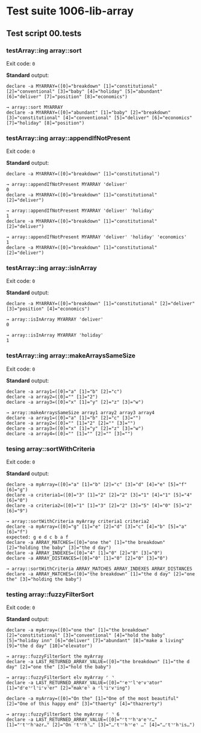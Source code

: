 # Test suite 1006-lib-array

## Test script 00.tests

### testArray::ing array::sort

Exit code: `0`

**Standard** output:

```plaintext
declare -a MYARRAY=([0]="breakdown" [1]="constitutional" [2]="conventional" [3]="baby" [4]="holiday" [5]="abundant" [6]="deliver" [7]="position" [8]="economics")

→ array::sort MYARRAY
declare -a MYARRAY=([0]="abundant" [1]="baby" [2]="breakdown" [3]="constitutional" [4]="conventional" [5]="deliver" [6]="economics" [7]="holiday" [8]="position")
```

### testArray::ing array::appendIfNotPresent

Exit code: `0`

**Standard** output:

```plaintext
declare -a MYARRAY=([0]="breakdown" [1]="constitutional")

→ array::appendIfNotPresent MYARRAY 'deliver'
0
declare -a MYARRAY=([0]="breakdown" [1]="constitutional" [2]="deliver")

→ array::appendIfNotPresent MYARRAY 'deliver' 'holiday'
1
declare -a MYARRAY=([0]="breakdown" [1]="constitutional" [2]="deliver")

→ array::appendIfNotPresent MYARRAY 'deliver' 'holiday' 'economics'
1
declare -a MYARRAY=([0]="breakdown" [1]="constitutional" [2]="deliver")
```

### testArray::ing array::isInArray

Exit code: `0`

**Standard** output:

```plaintext
declare -a MYARRAY=([0]="breakdown" [1]="constitutional" [2]="deliver" [3]="position" [4]="economics")

→ array::isInArray MYARRAY 'deliver'
0

→ array::isInArray MYARRAY 'holiday'
1
```

### testArray::ing array::makeArraysSameSize

Exit code: `0`

**Standard** output:

```plaintext
declare -a array1=([0]="a" [1]="b" [2]="c")
declare -a array2=([0]="" [1]="2")
declare -a array3=([0]="x" [1]="y" [2]="z" [3]="w")

→ array::makeArraysSameSize array1 array2 array3 array4
declare -a array1=([0]="a" [1]="b" [2]="c" [3]="")
declare -a array2=([0]="" [1]="2" [2]="" [3]="")
declare -a array3=([0]="x" [1]="y" [2]="z" [3]="w")
declare -a array4=([0]="" [1]="" [2]="" [3]="")
```

### tesing array::sortWithCriteria

Exit code: `0`

**Standard** output:

```plaintext
declare -a myArray=([0]="a" [1]="b" [2]="c" [3]="d" [4]="e" [5]="f" [6]="g")
declare -a criteria1=([0]="3" [1]="2" [2]="2" [3]="1" [4]="1" [5]="4" [6]="0")
declare -a criteria2=([0]="1" [1]="3" [2]="2" [3]="5" [4]="0" [5]="2" [6]="9")

→ array::sortWithCriteria myArray criteria1 criteria2
declare -a myArray=([0]="g" [1]="e" [2]="d" [3]="c" [4]="b" [5]="a" [6]="f")
expected: g e d c b a f
declare -a ARRAY_MATCHES=([0]="one the" [1]="the breakdown" [2]="holding the baby" [3]="the d day")
declare -a ARRAY_INDEXES=([0]="4" [1]="0" [2]="8" [3]="0")
declare -a ARRAY_DISTANCES=([0]="0" [1]="0" [2]="0" [3]="0")

→ array::sortWithCriteria ARRAY_MATCHES ARRAY_INDEXES ARRAY_DISTANCES
declare -a ARRAY_MATCHES=([0]="the breakdown" [1]="the d day" [2]="one the" [3]="holding the baby")
```

### testing array::fuzzyFilterSort

Exit code: `0`

**Standard** output:

```plaintext
declare -a myArray=([0]="one the" [1]="the breakdown" [2]="constitutional" [3]="conventional" [4]="hold the baby" [5]="holiday inn" [6]="deliver" [7]="abundant" [8]="make a living" [9]="the d day" [10]="elevator")

→ array::fuzzyFilterSort the myArray
declare -a LAST_RETURNED_ARRAY_VALUE=([0]="the breakdown" [1]="the d day" [2]="one the" [3]="hold the baby")

→ array::fuzzyFilterSort elv myArray ⌜ ⌝
declare -a LAST_RETURNED_ARRAY_VALUE=([0]="⌜e⌝⌜l⌝e⌜v⌝ator" [1]="d⌜e⌝⌜l⌝i⌜v⌝er" [2]="mak⌜e⌝ a ⌜l⌝i⌜v⌝ing")

declare -a myArray=([0]="On the" [1]="One of the most beautiful" [2]="One of this happy end" [3]="thaerty" [4]="thazrerty")

→ array::fuzzyFilterSort the myArray ⌜ ⌝ 6
declare -a LAST_RETURNED_ARRAY_VALUE=([0]="⌜t⌝⌜h⌝a⌜e⌝r…" [1]="⌜t⌝⌜h⌝azr…" [2]="On ⌜t⌝⌜h⌝…" [3]="…⌜t⌝⌜h⌝⌜e⌝ …" [4]="…⌜t⌝⌜h⌝is…")
```

